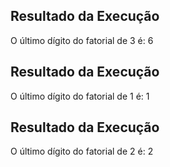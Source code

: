 
## Resultado da Execução

O último dígito do fatorial de 3 é: 6

## Resultado da Execução

O último dígito do fatorial de 1 é: 1

## Resultado da Execução

O último dígito do fatorial de 2 é: 2
